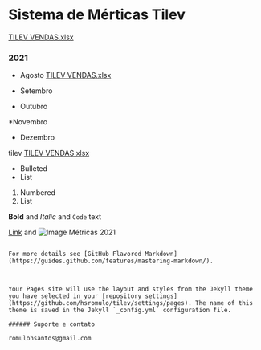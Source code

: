 # Sistema de Mérticas Tilev


[TILEV VENDAS.xlsx](https://github.com/hsromulo/tilev/files/7085368/TILEV.VENDAS.xlsx)



### 2021
* Agosto
[TILEV VENDAS.xlsx](https://github.com/hsromulo/tilev/files/7076945/TILEV.VENDAS.xlsx)

* Setembro

* Outubro

*Novembro

* Dezembro



tilev
[TILEV VENDAS.xlsx](https://github.com/hsromulo/tilev/files/7076935/TILEV.VENDAS.xlsx)



- Bulleted
- List

1. Numbered
2. List

**Bold** and _Italic_ and `Code` text

[Link](url) and ![Image](src)
Métricas 2021
```

For more details see [GitHub Flavored Markdown](https://guides.github.com/features/mastering-markdown/).



Your Pages site will use the layout and styles from the Jekyll theme you have selected in your [repository settings](https://github.com/hsromulo/tilev/settings/pages). The name of this theme is saved in the Jekyll `_config.yml` configuration file.

###### Suporte e contato

romulohsantos@gmail.com

